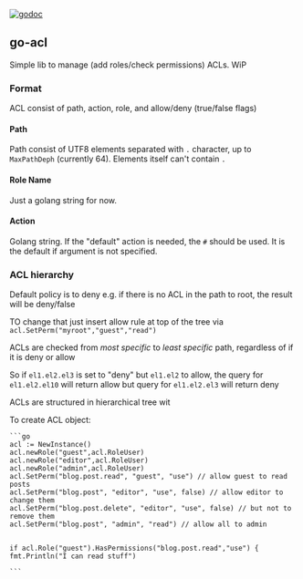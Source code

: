 [![godoc](http://img.shields.io/badge/godoc-reference-blue.svg?style=flat)](https://godoc.org/github.com/efigence/go-acl)

## go-acl

Simple lib to manage (add roles/check permissions) ACLs. WiP


### Format

ACL consist of path, action, role, and allow/deny (true/false flags)

#### Path

Path consist of UTF8 elements separated with `.` character, up to `MaxPathDeph` (currently 64). Elements itself can't contain `.`

#### Role Name

Just a golang string for now.

#### Action

Golang string. If the "default" action is needed, the `#` should be used. It is the default if argument is not specified.

### ACL hierarchy

Default policy is to deny e.g. if there is no ACL in the path to root, the result will be deny/false

TO change that just insert allow rule at top of the tree via `acl.SetPerm("myroot","guest","read")`

ACLs are checked from *most specific* to *least specific* path, regardless of if it is deny or allow

So if `el1.el2.el3` is set to "deny" but `el1.el2` to allow, the query for `el1.el2.el10` will return allow but query for `el1.el2.el3` will return deny


ACLs are structured in hierarchical tree wit

To create ACL object:

    ```go
    acl := NewInstance()
    acl.newRole("guest",acl.RoleUser)
    acl.newRole("editor",acl.RoleUser)
    acl.newRole("admin",acl.RoleUser)
    acl.SetPerm("blog.post.read", "guest", "use") // allow guest to read posts
    acl.SetPerm("blog.post", "editor", "use", false) // allow editor to change them
    acl.SetPerm("blog.post.delete", "editor", "use", false) // but not to remove them
    acl.SetPerm("blog.post", "admin", "read") // allow all to admin


    if acl.Role("guest").HasPermissions("blog.post.read","use") {
    fmt.Println("I can read stuff")

    ```
